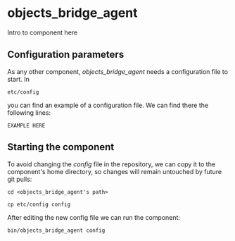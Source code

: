 # objects_bridge_agent
Intro to component here


## Configuration parameters
As any other component, *objects_bridge_agent* needs a configuration file to start. In
```
etc/config
```
you can find an example of a configuration file. We can find there the following lines:
```
EXAMPLE HERE
```

## Starting the component
To avoid changing the *config* file in the repository, we can copy it to the component's home directory, so changes will remain untouched by future git pulls:

```
cd <objects_bridge_agent's path> 
```
```
cp etc/config config
```

After editing the new config file we can run the component:

```
bin/objects_bridge_agent config
```
